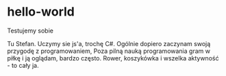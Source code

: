 # hello-world
Testujemy sobie


Tu Stefan. Uczymy sie js'a, trochę C#. Ogólnie dopiero zaczynam swoją przygodę z programowaniem,
Poza pilną nauką programowania gram w piłkę i ją oglądam, bardzo często. Rower, koszykówka i wszelka aktywność - to cały ja. 
